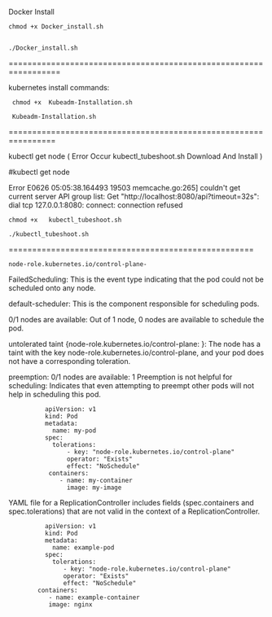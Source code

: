 Docker Install 


    chmod +x Docker_install.sh

  
    ./Docker_install.sh

=================================================================






kubernetes install commands:

     chmod +x  Kubeadm-Installation.sh
  
     Kubeadm-Installation.sh

================================================================

kubectl get node (   Error Occur  kubectl_tubeshoot.sh  Download And Install    )



#kubectl get node




Error
E0626 05:05:38.164493   19503 memcache.go:265] couldn't get current server API group list: Get "http://localhost:8080/api?timeout=32s": dial tcp 127.0.0.1:8080: connect: connection refused



  


    chmod +x   kubectl_tubeshoot.sh
          
    ./kubectl_tubeshoot.sh


====================================================

    node-role.kubernetes.io/control-plane-


FailedScheduling:     This is the event type indicating that the pod could not be scheduled onto any node.

default-scheduler:     This is the component responsible for scheduling pods.

0/1 nodes are available:     Out of 1 node, 0 nodes are available to schedule the pod.

untolerated taint {node-role.kubernetes.io/control-plane: }:     The node has a taint with the key node-role.kubernetes.io/control-plane, and your pod does not have a corresponding toleration.

preemption: 0/1 nodes are available:   1 Preemption is not helpful for scheduling: Indicates that even attempting to preempt other pods will not help in scheduling this pod.

              apiVersion: v1
              kind: Pod
              metadata:
                name: my-pod
              spec:
                tolerations:
                    - key: "node-role.kubernetes.io/control-plane"
                    operator: "Exists"
                    effect: "NoSchedule"
               containers:
                  - name: my-container
                    image: my-image

YAML file for a ReplicationController includes fields (spec.containers and spec.tolerations) that are not valid in the context of a ReplicationController.


              apiVersion: v1
              kind: Pod
              metadata:
                name: example-pod
              spec:
                tolerations:
                   - key: "node-role.kubernetes.io/control-plane"
                   operator: "Exists"
                   effect: "NoSchedule"
            containers:
               - name: example-container
               image: nginx

